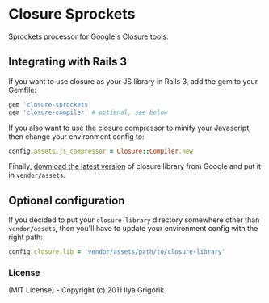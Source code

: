 # Closure Sprockets

Sprockets processor for Google's [Closure tools](http://code.google.com/closure/).

## Integrating with Rails 3

If you want to use closure as your JS library in Rails 3, add the gem to your Gemfile:

```ruby
gem 'closure-sprockets'
gem 'closure-compiler' # optional, see below
````

If you also want to use the closure compressor to minify your Javascript, then change your environment config to:

```ruby
config.assets.js_compressor = Closure::Compiler.new
```

Finally, [download the latest version](http://code.google.com/closure/library/docs/gettingstarted.html) of closure library from Google and put it in `vendor/assets`.

## Optional configuration

If you decided to put your `closure-library` directory somewhere other than `vendor/assets`, then you'll have to update your environment config with the right path:

```ruby
config.closure.lib = 'vendor/assets/path/to/closure-library'
```

### License

(MIT License) - Copyright (c) 2011 Ilya Grigorik